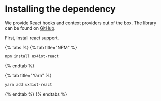 # Installing the dependency

We provide React hooks and context providers out of the box. The library can be found on [GitHub](https://github.com/deviceinsight/ux4iot-react).

First, install react support.

{% tabs %}
{% tab title="NPM" %}
```bash
npm install ux4iot-react
```
{% endtab %}

{% tab title="Yarn" %}
```bash
yarn add ux4iot-react
```
{% endtab %}
{% endtabs %}

